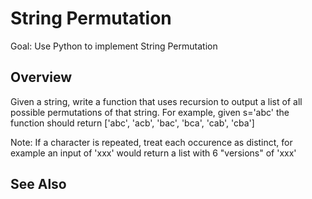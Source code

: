 # String Permutation

Goal: Use Python to implement String Permutation

## Overview

Given a string, write a function that uses recursion to output a list of all possible permutations of that string. For example, given s='abc' the function should return ['abc', 'acb', 'bac', 'bca', 'cab', 'cba']

Note: If a character is repeated, treat each occurence as distinct, for example an input of 'xxx' would return a list with 6 "versions" of 'xxx'


## See Also